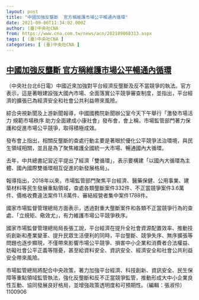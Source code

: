 ```yaml
---
layout: post
title: "中國加強反壟斷  官方稱維護市場公平暢通內循環"
date: 2021-09-06T11:34:02.000Z
author: (臺)中央社CNA
from: https://www.cna.com.tw/news/acn/202109060313.aspx
tags: [ (臺)中央社CNA ]
categories: [ (臺)中央社CNA ]
---
```

<!--1630928042000-->
[中國加強反壟斷  官方稱維護市場公平暢通內循環](https://www.cna.com.tw/news/acn/202109060313.aspx)
------

<div>
<div></div><div class="paragraph"><p>（中央社台北6日電）中國近來加強對平台經濟反壟斷及反不當競爭的執法。官方表示，這是著眼建設強大國內市場、全面落實公平競爭審查制度，並指出，平台經濟的擴張已為經濟安全和社會公共利益帶來風險。</p><p>綜合央視新聞及上游新聞報導，中國國務院新聞辦公室今天下午舉行「激發市場活力 規範市場秩序 助力全面建成小康社會」發布會，會上稱，市場監管部門著力保護和促進市場公平競爭，取得積極成效。</p><p>發布會上指出，相關反壟斷的查處行動主要是著眼於優化公平競爭法治環境，與民生領域相關，並且是為了聚焦維護全國統一大市場、暢通國內大循環。</p><p>去年，中共總書記習近平提出了經濟「雙循環」，表示要構建「以國內大循環為主體、國內國際雙循環相互促進的新發展格局」。</p><p>報導指出，2018年以來，市場監管部門聚焦平台經濟、醫藥保健、公用事業、建築材料等民生發展重點領域，查處各類壟斷案件332件、不正當競爭案件3.6萬件、價格收費違法案件11.8萬件、審結經營者集中案件1788件。</p><p>國家市場監督管理總局方面表示，透過對重大壟斷案件和各類不正當競爭行為的查處、「立規矩、儆效尤」，有力維護市場公平競爭秩序。</p><p>國家市場監督管理總局局長張工說，平台經濟在提升全社會資源配置效率、推動技術創新和產業變革、提升民眾生活便利的同時，平台壟斷、競爭失序、無序擴張等問題也逐步顯現，不僅帶來影響市場公平競爭、損害中小企業和消費者合法權益、妨礙社會公平正義等隱憂，甚至給資料安全、資訊安全、經濟安全和社會公共利益安全帶來風險。</p><p>市場監管總局將配合中央政策，著力加強平台經濟、科技創新、資訊安全、民生保障等重點領域監管執法，強化反壟斷和反不正當競爭監管，推動形成大中小企業良性互動、協同發展良好格局，並增強政策透明度和可預期性。（編輯：張淑伶）1100906</p></div>
</div>
